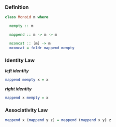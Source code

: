 ### Definition
```haskell
class Monoid m where

  mempty :: m

  mappend :: m -> m -> m

  mconcat :: [m] -> m
  mconcat = foldr mappend mempty
```

### Identity Law

***left identity***
```haskell
mappend mempty x = x
```

***right identity***
```haskell
mappend x mempty = x
```

### Associativity Law

```haskell
mappend x (mappend y z) = mappend (mappend x y) z
```


